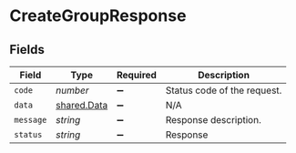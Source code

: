 # CreateGroupResponse


## Fields

| Field                                             | Type                                              | Required                                          | Description                                       |
| ------------------------------------------------- | ------------------------------------------------- | ------------------------------------------------- | ------------------------------------------------- |
| `code`                                            | *number*                                          | :heavy_minus_sign:                                | Status code of the request.                       |
| `data`                                            | [shared.Data](../../../sdk/models/shared/data.md) | :heavy_minus_sign:                                | N/A                                               |
| `message`                                         | *string*                                          | :heavy_minus_sign:                                | Response description.                             |
| `status`                                          | *string*                                          | :heavy_minus_sign:                                | Response                                          |